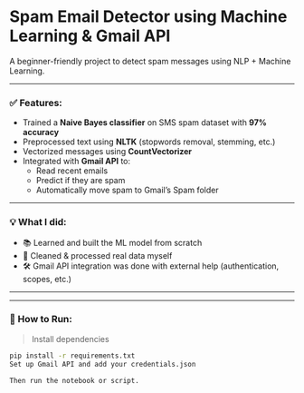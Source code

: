 # Spam Email Detector using Machine Learning & Gmail API

A beginner-friendly project to detect spam messages using NLP + Machine Learning.

---

### ✅ Features:
- Trained a **Naive Bayes classifier** on SMS spam dataset with **97% accuracy**
- Preprocessed text using **NLTK** (stopwords removal, stemming, etc.)
- Vectorized messages using **CountVectorizer**
- Integrated with **Gmail API** to:
  - Read recent emails
  - Predict if they are spam
  - Automatically move spam to Gmail’s Spam folder

---

### 💡 What I did:
- 📚 Learned and built the ML model from scratch
- 🔎 Cleaned & processed real data myself
- 🛠️ Gmail API integration was done with external help (authentication, scopes, etc.)

---



---

### 🚀 How to Run:

> Install dependencies  
```bash
pip install -r requirements.txt
Set up Gmail API and add your credentials.json

Then run the notebook or script.
